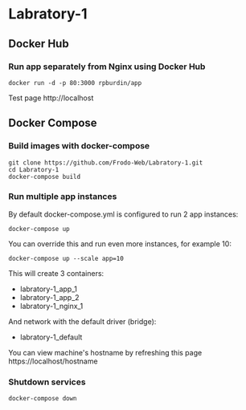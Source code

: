 # Labratory-1
## Docker Hub
### Run app separately from Nginx using Docker Hub
````
docker run -d -p 80:3000 rpburdin/app
````
Test page http://localhost 
## Docker Compose
### Build images with docker-compose
````
git clone https://github.com/Frodo-Web/Labratory-1.git
cd Labratory-1
docker-compose build
````
### Run multiple app instances
By default docker-compose.yml is configured to run 2 app instances:
````
docker-compose up
````
You can override this and run even more instances, for example 10:
````
docker-compose up --scale app=10
````
This will create 3 containers:
- labratory-1_app_1
- labratory-1_app_2
- labratory-1_nginx_1 <br>

And network with the default driver (bridge):

- labratory-1_default

You can view machine's hostname by refreshing this page https://localhost/hostname
### Shutdown services
````
docker-compose down
````
